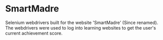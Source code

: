 # SmartMadre
Selenium webdrivers built for the website 'SmartMadre' (Since renamed). The webdrivers were used to log into learning websites to get the user's current achievement score.
